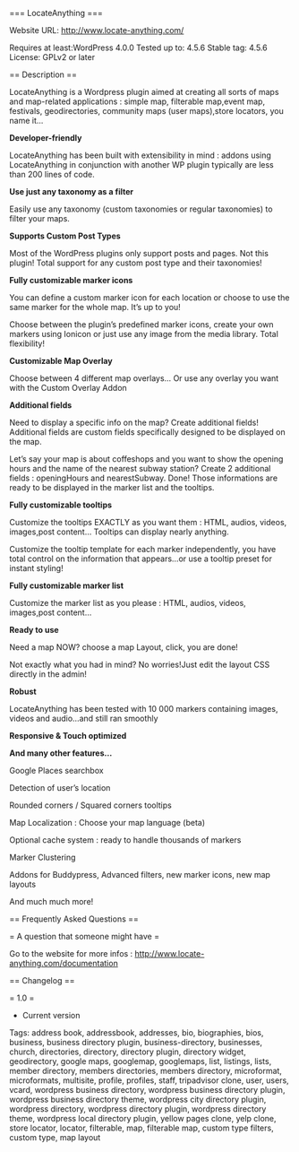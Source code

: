 === LocateAnything ===



Website URL: http://www.locate-anything.com/

Requires at least:WordPress 4.0.0
Tested up to: 4.5.6
Stable tag: 4.5.6
License: GPLv2 or later


== Description ==

LocateAnything is a Wordpress plugin aimed at creating all sorts of maps and map-related applications : simple map,  filterable map,event map, festivals, geodirectories, community maps (user maps),store locators, you name it...


**Developer-friendly**

LocateAnything has
been built with extensibility in mind : addons using LocateAnything
in conjunction with another WP plugin  typically are less than 200
lines of code.  

**Use just any
taxonomy as a filter**

Easily use any
taxonomy (custom taxonomies or regular taxonomies) to filter your
maps.

**Supports Custom
Post Types**

Most of the
WordPress plugins only support posts and pages. Not this plugin!
Total support for any custom post type and their taxonomies!

**Fully
customizable marker icons**

You can define a
custom marker icon for each location or choose to use the same marker
for the whole map. It’s up to you!

Choose between the
plugin’s predefined marker icons, create your own markers using
Ionicon or just use any image from the media library. Total
flexibility!

**Customizable Map
Overlay**

Choose between 4
different map overlays… Or use any overlay you want with the Custom
Overlay Addon

**Additional fields**

Need to display a
specific info on the map? Create additional fields! Additional fields
are custom fields specifically designed to be displayed on the map.

Let’s say your map
is about coffeshops and you want to show the opening hours and the
name of the nearest subway station? Create 2 additional fields :
openingHours and nearestSubway. Done! Those informations are ready to
be displayed in the marker list and the tooltips.

**Fully
customizable tooltips**

Customize the
tooltips EXACTLY as you want them : HTML, audios, videos, images,post
content… Tooltips can display nearly anything.

Customize the
tooltip template for each marker independently, you have total
control on the information that appears…or use a tooltip preset for
instant styling!

**Fully
customizable marker list**

Customize the marker
list as you please : HTML, audios, videos, images,post content…

**Ready to use**

Need a map NOW?
choose a map Layout, click, you are done!

Not exactly what you
had in mind? No worries!Just edit the layout CSS directly in the
admin!

**Robust**

LocateAnything has
been tested with 10 000 markers containing images, videos and
audio…and still ran smoothly

**Responsive &
Touch optimized**

**And many other
features…**

Google Places
searchbox

Detection of user’s
location

Rounded corners /
Squared corners tooltips

Map Localization :
Choose your map language (beta)

Optional cache
system : ready to handle thousands of markers

Marker Clustering

Addons for
Buddypress, Advanced filters, new marker icons, new map layouts

And much much more!



== Frequently Asked Questions ==

= A question that someone might have =

Go to the website for more infos : http://www.locate-anything.com/documentation

== Changelog ==

= 1.0 =
* Current version




Tags: address book, addressbook, addresses, bio, biographies, bios, business, business directory plugin, business-directory, businesses, church, directories, directory, directory plugin, directory widget, geodirectory, google maps, googlemap, googlemaps, list, listings, lists, member directory, members directories, members directory, microformat, microformats, multisite, profile, profiles, staff, tripadvisor clone, user, users, vcard, wordpress business directory, wordpress business directory plugin, wordpress business directory theme, wordpress city directory plugin, wordpress directory, wordpress directory plugin, wordpress directory theme, wordpress local directory plugin, yellow pages clone, yelp clone, store locator, locator, filterable, map, filterable map, custom type filters, custom type, map layout

